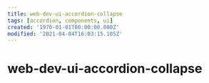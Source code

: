 ```yaml
---
title: web-dev-ui-accordion-collapse
tags: [accordion, components, ui]
created: '1970-01-01T00:00:00.000Z'
modified: '2021-04-04T16:03:15.105Z'
---
```


# web-dev-ui-accordion-collapse

